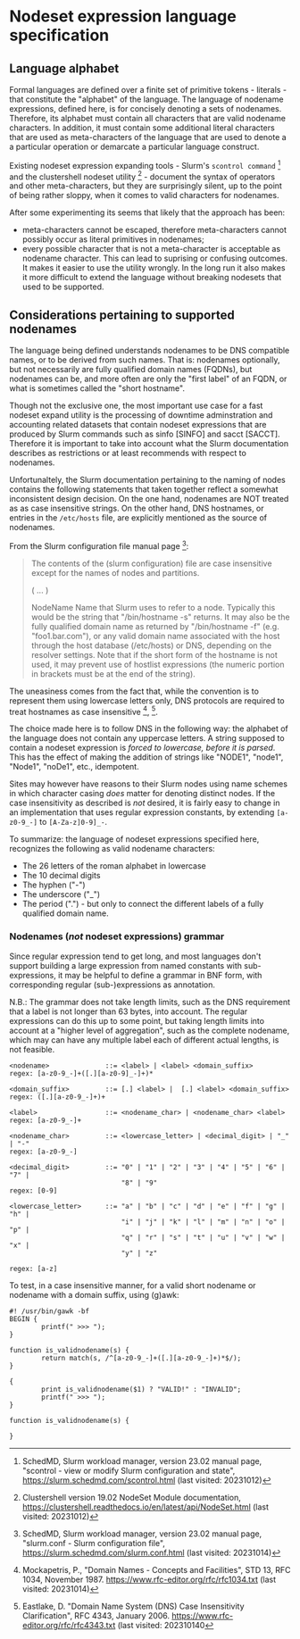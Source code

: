 # Nodeset expression language specification

## Language alphabet
Formal languages are defined over a finite set of primitive tokens - literals -
that constitute the "alphabet" of the language. The language of nodename
expressions, defined here, is for concisely denoting a sets of nodenames.
Therefore, its alphabet must contain all characters that are valid nodename
characters. In addition, it must contain some additional literal characters
that are used as meta-characters of the language that are used to denote a
a particular operation or demarcate a particular language construct.

Existing nodeset expression expanding tools - Slurm's ```scontrol command```
[^SCONTROL] and the clustershell nodeset utility [^NODESET] - document the
syntax of operators and other meta-characters, but they are surprisingly silent,
up to the point of being rather sloppy, when it comes to valid characters
for nodenames.

After some experimenting its seems that likely that the approach has been:
- meta-characters cannot be escaped, therefore meta-characters cannot possibly
  occur as literal primitives in nodenames;
- every possible character that is not a meta-character is acceptable as nodename
  character.
This can lead to suprising or confusing outcomes. It makes it easier to use the
utility wrongly. In the long run it also makes it more difficult to extend the
language without breaking nodesets that used to be supported.

## Considerations pertaining to supported nodenames

The language being defined understands nodenames to be DNS compatible names,
or to be derived from such names. That is: nodenames optionally, but not
necessarily are fully qualified domain names (FQDNs), but nodenames can be,
and more often are only the "first label" of an FQDN, or what is sometimes
called the "short hostname".

Though not the exclusive one, the most important use case for a fast nodeset
expand utility is the processing of downtime adminstration and accounting
related datasets that contain nodeset expressions that are produced by
Slurm commands such as sinfo [SINFO] and sacct [SACCT]. Therefore it is
important to take into account what the Slurm documentation describes as
restrictions or at least recommends with respect to nodenames.

Unfortunaltely, the Slurm documentation pertaining to the naming of nodes
contains the following statements that taken together reflect a somewhat
inconsistent design decision. On the one hand, nodenames are NOT treated as as
case insensitive strings. On the other hand, DNS hostnames, or entries in the
```/etc/hosts``` file, are explicitly mentioned as the source of nodenames.

From the Slurm configuration file manual page [^SLURMCONF]:
>
> The contents of the (slurm configuration) file are case insensitive except
> for the names of nodes and partitions.
>
> ( ... )
>
> NodeName
>       Name that Slurm uses to refer to a node. Typically this would be the
>       string that "/bin/hostname -s" returns. It may also be the fully
>       qualified domain name as returned by "/bin/hostname -f" (e.g.
>       "foo1.bar.com"), or any valid domain name associated with the host
>       through the host database (/etc/hosts) or DNS, depending on the
>       resolver settings. Note that if the short form of the hostname is
>       not used, it may prevent use of hostlist expressions (the numeric
>       portion in brackets must be at the end of the string).
>

The uneasiness comes from the fact that, while the convention is to represent
them using lowercase letters only, DNS protocols are required to treat
hostnames as case insensitive [^RFC1034], [^RFC4343].

The choice made here is to follow DNS in the following way: the alphabet of
the language does not contain any uppercase letters. A string supposed to
contain a nodeset expression is _forced to lowercase, before it is parsed_.
This has the effect of making the addition of strings like "NODE1", "node1",
"Node1", "noDe1", etc., idempotent.

Sites may however have reasons to their Slurm nodes using name schemes in
which character casing _does_ matter for denoting distinct nodes.  If the case
insensitivity as described is _not_ desired, it is fairly easy to change in an
implementation that uses regular expression constants, by extending
```[a-z0-9_-]``` to ```[A-Za-z]0-9]_-```.

To summarize: the language of nodeset expressions specified here, recognizes the
following as valid nodename characters:

- The 26 letters of the roman alphabet in lowercase
- The 10 decimal digits
- The hyphen ("-")
- The underscore ("_")
- The period (".") - but only to connect the different labels of a fully
  qualified domain name.

### Nodenames (_not_ nodeset expressions) grammar

Since regular expression tend to get long, and most languages don't support
building a large expression from named constants with sub-expressions, it
may be helpful to define a grammar in BNF form, with corresponding regular
(sub-)expressions as annotation.

N.B.: The grammar does not take length limits, such as the DNS requirement
that a label is not longer than 63 bytes, into account. The regular expressions
can do this up to some point, but taking length limits into account at a "higher
level of  aggregation", such as the complete nodename, which may can have any
multiple label each of different actual lengths, is not feasible.

```BNF
<nodename>              ::= <label> | <label> <domain_suffix>
regex: [a-z0-9_-]+([.][a-z0-9]_-]+)*

<domain_suffix>         ::= [.] <label> |  [.] <label> <domain_suffix>
regex: ([.][a-z0-9_-]+)+

<label>                 ::= <nodename_char> | <nodename_char> <label>
regex: [a-z0-9_-]+

<nodename_char>         ::= <lowercase_letter> | <decimal_digit> | "_" | "-"
regex: [a-z0-9_-]

<decimal_digit>         ::= "0" | "1" | "2" | "3" | "4" | "5" | "6" | "7" |
                            "8" | "9"
regex: [0-9]

<lowercase_letter>      ::= "a" | "b" | "c" | "d" | "e" | "f" | "g" | "h" |
                            "i" | "j" | "k" | "l" | "m" | "n" | "o" | "p" |
                            "q" | "r" | "s" | "t" | "u" | "v" | "w" | "x" |
                            "y" | "z"

regex: [a-z]
```
To test, in a case insensitive manner, for a valid short nodename or nodename
with a domain suffix, using (g)awk:

```gawk
#! /usr/bin/gawk -bf
BEGIN {
        printf(" >>> ");
}

function is_validnodename(s) {
        return match(s, /^[a-z0-9_-]+([.][a-z0-9_-]+)*$/);
}

{
        print is_validnodename($1) ? "VALID!" : "INVALID";
        printf(" >>> ");
} 

function is_validnodename(s) {

}

```
[^SCONTROL]: SchedMD, Slurm workload manager, version 23.02 manual page,
"scontrol - view or modify Slurm configuration and state",
https://slurm.schedmd.com/scontrol.html (last visited: 20231012)

[^NODESET]: Clustershell version 19.02 NodeSet Module documentation,
https://clustershell.readthedocs.io/en/latest/api/NodeSet.html
(last visited: 20231012)

[^SLURMCONF]: SchedMD, Slurm workload manager, version 23.02 manual page,
"slurm.conf - Slurm configuration file",
https://slurm.schedmd.com/slurm.conf.html (last visited: 20231014)

[^RFC1034]: Mockapetris, P., "Domain Names - Concepts and Facilities", STD 13,
RFC 1034, November 1987.
https://www.rfc-editor.org/rfc/rfc1034.txt (last visited: 20231014)

[^RFC4343]: Eastlake, D. "Domain Name System (DNS) Case Insensitivity
Clarification", RFC 4343, January 2006.
https://www.rfc-editor.org/rfc/rfc4343.txt (last visited: 202310140

